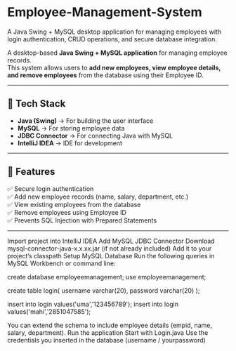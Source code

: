 # Employee-Management-System
A Java Swing + MySQL desktop application for managing employees with login authentication, CRUD operations, and secure database integration.

A desktop-based **Java Swing + MySQL application** for managing employee records.  
This system allows users to **add new employees, view employee details, and remove employees** from the database using their Employee ID.

---

## 🚀 Tech Stack
- **Java (Swing)** → For building the user interface  
- **MySQL** → For storing employee data  
- **JDBC Connector** → For connecting Java with MySQL  
- **IntelliJ IDEA** → IDE for development  

---

## 🔑 Features
✅ Secure login authentication  
✅ Add new employee records (name, salary, department, etc.)  
✅ View existing employees from the database  
✅ Remove employees using Employee ID  
✅ Prevents SQL Injection with Prepared Statements  

---

Import project into IntelliJ IDEA
Add MySQL JDBC Connector
Download mysql-connector-java-x.x.xx.jar (if not already included)
Add it to your project’s classpath
Setup MySQL Database
Run the following queries in MySQL Workbench or command line:

create database employeemanagement;
use employeemanagement;

create table login(
    username varchar(20),
    password varchar(20)
);

insert into login values('uma','123456789');
insert into login values('mahi','2851047585');

You can extend the schema to include employee details (empid, name, salary, department).
Run the application
Start with Login.java
Use the credentials you inserted in the database (username / yourpassword)


